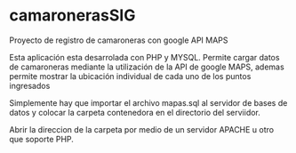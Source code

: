 # camaronerasSIG
Proyecto de registro de camaroneras con google API MAPS 

Esta aplicación esta desarrolada con PHP y MYSQL. Permite cargar datos de camaroneras mediante la utilización de la API de google MAPS, ademas permite mostrar la ubicación individual de cada uno de los puntos ingresados

Simplemente hay que importar el archivo mapas.sql al servidor de bases de datos y colocar la carpeta contenedora en el directorio del serviidor.

Abrir la direccion de la carpeta por medio de un servidor APACHE u otro que soporte PHP.
